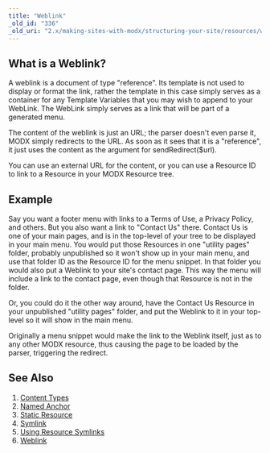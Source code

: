 ```yaml
---
title: "Weblink"
_old_id: "336"
_old_uri: "2.x/making-sites-with-modx/structuring-your-site/resources/weblink"
---
```


## What is a Weblink?

A weblink is a document of type "reference". Its template is not used to display or format the link, rather the template in this case simply serves as a container for any Template Variables that you may wish to append to your WebLink. The WebLink simply serves as a link that will be part of a generated menu.

The content of the weblink is just an URL; the parser doesn't even parse it, MODX simply redirects to the URL. As soon as it sees that it is a "reference", it just uses the content as the argument for sendRedirect($url).

You can use an external URL for the content, or you can use a Resource ID to link to a Resource in your MODX Resource tree.

## Example

Say you want a footer menu with links to a Terms of Use, a Privacy Policy, and others. But you also want a link to "Contact Us" there. Contact Us is one of your main pages, and is in the top-level of your tree to be displayed in your main menu. You would put those Resources in one "utility pages" folder, probably unpublished so it won't show up in your main menu, and use that folder ID as the Resource ID for the menu snippet. In that folder you would also put a Weblink to your site's contact page. This way the menu will include a link to the contact page, even though that Resource is not in the folder.

Or, you could do it the other way around, have the Contact Us Resource in your unpublished "utility pages" folder, and put the Weblink to it in your top-level so it will show in the main menu.

Originally a menu snippet would make the link to the Weblink itself, just as to any other MODX resource, thus causing the page to be loaded by the parser, triggering the redirect.

## See Also

1. [Content Types](building-sites/resources/content-types)
2. [Named Anchor](building-sites/integrating-templates/named-anchor)
3. [Static Resource](building-sites/resources/static-resource)
4. [Symlink](building-sites/resources/symlink)
5. [Using Resource Symlinks](building-sites/resources/symlink/using-resource-symlinks)
6. [Weblink](building-sites/resources/weblink)
